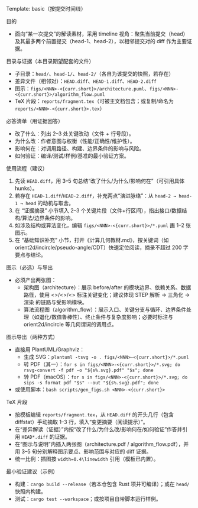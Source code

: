 Template: basic（按提交时间线）

目的
- 面向“某一次提交”的解读素材，采用 timeline 视角：聚焦当前提交（head）及其最多两个前置提交（head-1、head-2），以相邻提交对的 diff 作为主要证据。

目录与证据（本目录期望配套的文件）
- 子目录：`head/`、`head-1/`、`head-2/`（各自为该提交的快照，若存在）
- 差异文件（相邻对）：`HEAD.diff`、`HEAD-1.diff`、`HEAD-2.diff`
- 图示：`figs/<NNN>-<{curr.short}>/architecture.puml`、`figs/<NNN>-<{curr.short}>/algorithm_flow.puml`
- TeX 片段：`reports/fragment.tex`（可被主文档包含；或复制/命名为 `reports/<NNN>-<{curr.short}>.tex`）

必答清单（用证据回答）
- 改了什么：列出 2–3 处关键改动（文件 + 行号段）。
- 为什么改：作者意图与权衡（性能/正确性/维护性）。
- 影响何在：对调用路径、构建、边界条件的影响与风险。
- 如何验证：编译/测试/样例/基准的最小验证方案。

使用流程（建议）
1) 先读 `HEAD.diff`，用 3–5 句总结“改了什么/为什么/影响何在”（可引用具体 hunks）。
2) 若存在 `HEAD-1.diff`/`HEAD-2.diff`，补充两点“演进脉络”：从 `head-2 → head-1 → head` 的动机与取舍。
3) 在 “证据摘录” 小节填入 2–3 个关键片段（文件+行区间），指出接口/数据结构/算法/边界条件的影响。
4) 如涉及结构或算法变化，编辑 `figs/<NNN>-<{curr.short}>/*.puml` 画 1–2 张图示。
5) 在 “基础知识补充” 小节，打开《计算几何教材.md》，按关键词（如 orient2d/incircle/pseudo-angle/CDT）快速定位阅读，摘录不超过 200 字要点与结论。

图示（必选）与导出
- 必须产出两张图：
  - 架构图（architecture）：展示 before/after 的模块边界、依赖关系、数据路径，使用 <<added>>/<<removed>>/<<changed>> 标注关键变化；建议体现 STEP 解析 → 三角化 → 渲染 的链路与受影响模块。
  - 算法流程图（algorithm_flow）：展示入口、关键分支与循环、边界条件处理（如退化/数值鲁棒性）、终止条件与复杂度影响；必要时标注与 orient2d/incircle 等几何谓词的调用点。

图示导出（两种方式）
- 直接用 PlantUML/Graphviz：
  - 生成 SVG：`plantuml -tsvg -o . figs/<NNN>-<{curr.short}>/*.puml`
  - 转 PDF（其一）：`for s in figs/<NNN>-<{curr.short}>/*.svg; do rsvg-convert -f pdf -o "${s%.svg}.pdf" "$s"; done`
  - 转 PDF（macOS）：`for s in figs/<NNN>-<{curr.short}>/*.svg; do sips -s format pdf "$s" --out "${s%.svg}.pdf"; done`
- 或使用脚本：`bash scripts/gen_figs.sh <NNN>-<{curr.short}>`

TeX 片段
- 按模板编辑 `reports/fragment.tex`，从 `HEAD.diff` 的开头几行（包含 diffstat）手动摘取 1–3 行，填入“变更摘要（阅读提示）”。
- 在“差异解读（证据）”内按“改了什么/为什么改/影响何在/如何验证”作答并引用 `HEAD*.diff` 的证据。
- 在“图示与说明”内插入两张图（architecture.pdf / algorithm_flow.pdf），并用 3–5 句分别解释图示要点、影响范围与对应的 diff 证据。
 - 统一比例：插图按 `width=0.4\linewidth` 引用（模板已内置）。

最小验证建议（示例）
- 构建：`cargo build --release`（若本仓包含 Rust 项并可编译）；或在 `head/` 快照内构建。
- 测试：`cargo test --workspace`；或按项目自带脚本运行样例。
